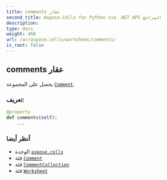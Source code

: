```yaml
---
title: comments عقار
second_title: Aspose.Cells for Python via .NET API المراجع
description:
type: docs
weight: 460
url: /ar/aspose.cells/worksheet/comments/
is_root: false
---
```

##  comments عقار

يحصل على المجموعة [`Comment`](/cells/python-net/ar/aspose.cells/comment).
###  تعريف:
```python
@property
def comments(self):
    ...
```

###  أنظر أيضا
* الوحدة [`aspose.cells`](../../)
* فئة [`Comment`](/cells/python-net/ar/aspose.cells/comment)
* فئة [`CommentCollection`](/cells/python-net/ar/aspose.cells/commentcollection)
* فئة [`Worksheet`](/cells/python-net/ar/aspose.cells/worksheet)

